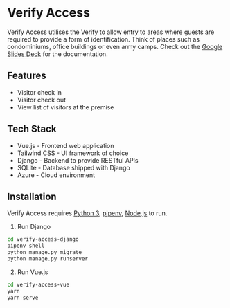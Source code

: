 # Verify Access

Verify Access utilises the Verify to allow entry to areas where guests are required to provide a form of identification. Think of places such as condominiums, office buildings or even army camps.
Check out the [Google Slides Deck](https://docs.google.com/presentation/d/1XC10NBkJ0npFDTumiXbFib3l9nPaw5tsyan6esTG2Zs/edit?usp=sharing) for the documentation.

## Features

- Visitor check in
- Visitor check out
- View list of visitors at the premise

## Tech Stack
- Vue.js - Frontend web application
- Tailwind CSS - UI framework of choice
- Django - Backend to provide RESTful APIs
- SQLite - Database shipped with Django
- Azure - Cloud environment

## Installation
Verify Access requires [Python 3](https://www.python.org/), [pipenv](https://pypi.org/project/pipenv/), [Node.js](https://nodejs.org/en/) to run.

1. Run Django
```sh
cd verify-access-django
pipenv shell
python manage.py migrate
python manage.py runserver
```

2. Run Vue.js
```sh
cd verify-access-vue
yarn
yarn serve
```
